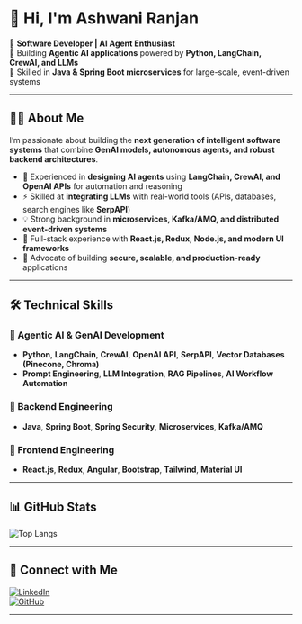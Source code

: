 # 👋 Hi, I'm Ashwani Ranjan  

🚀 **Software Developer | AI Agent Enthusiast**  
🔹 Building **Agentic AI applications** powered by **Python, LangChain, CrewAI, and LLMs**  
🔹 Skilled in **Java & Spring Boot microservices** for large-scale, event-driven systems  

---

## 🧑‍💻 About Me  

I’m passionate about building the **next generation of intelligent software systems** that combine **GenAI models, autonomous agents, and robust backend architectures**.  

- 🧠 Experienced in **designing AI agents** using **LangChain, CrewAI, and OpenAI APIs** for automation and reasoning  
- ⚡ Skilled at **integrating LLMs** with real-world tools (APIs, databases, search engines like **SerpAPI**)  
- 💡 Strong background in **microservices, Kafka/AMQ, and distributed event-driven systems**  
- 🎨 Full-stack experience with **React.js, Redux, Node.js, and modern UI frameworks**  
- 🔐 Advocate of building **secure, scalable, and production-ready** applications  

---

## 🛠️ Technical Skills  

### 🔹 Agentic AI & GenAI Development  
- **Python**, **LangChain**, **CrewAI**, **OpenAI API**, **SerpAPI**, **Vector Databases (Pinecone, Chroma)**  
- **Prompt Engineering**, **LLM Integration**, **RAG Pipelines**, **AI Workflow Automation**  

### 🔹 Backend Engineering  
- **Java**, **Spring Boot**, **Spring Security**, **Microservices**, **Kafka/AMQ**

### 🔹 Frontend Engineering  
- **React.js**, **Redux**, **Angular**, **Bootstrap**, **Tailwind**, **Material UI**  

---

## 📊 GitHub Stats  

![Top Langs](https://github-readme-stats-git-masterrstaa-rickstaa.vercel.app/api/top-langs/?username=ranjanOO7&layout=compact&theme=radical&hide=html&cache_seconds=1800)

---

## 🔗 Connect with Me  

[![LinkedIn](https://img.shields.io/badge/LinkedIn-Connect-blue)](https://www.linkedin.com/in/ashwani-ranjan/)  
[![GitHub](https://img.shields.io/badge/GitHub-Follow-black)](https://github.com/ranjanOO7)  

---

